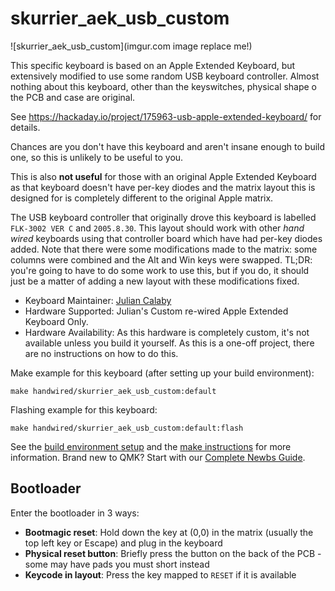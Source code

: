 # skurrier_aek_usb_custom

![skurrier_aek_usb_custom](imgur.com image replace me!)

This specific keyboard is based on an Apple Extended Keyboard, but extensively modified to use some random USB keyboard controller. Almost nothing about this keyboard, other than the keyswitches, physical shape o the PCB and case are original.

See https://hackaday.io/project/175963-usb-apple-extended-keyboard/ for details.

Chances are you don't have this keyboard and aren't insane enough to build one, so this is unlikely to be useful to you.

This is also **not useful** for those with an original Apple Extended Keyboard as that keyboard doesn't have per-key diodes and the matrix layout this is designed for is completely different to the original Apple matrix.

The USB keyboard controller that originally drove this keyboard is labelled `FLK-3002 VER C` and `2005.8.30`. This layout should work with other _hand wired_ keyboards using that controller board which have had per-key diodes added. Note that there were some modifications made to the matrix: some columns were combined and the Alt and Win keys were swapped. TL;DR: you're going to have to do some work to use this, but if you do, it should just be a matter of adding a new layout with these modifications fixed.

* Keyboard Maintainer: [Julian Calaby](https://github.com/SkUrRiEr)
* Hardware Supported: Julian's Custom re-wired Apple Extended Keyboard Only.
* Hardware Availability: As this hardware is completely custom, it's not available unless you build it yourself. As this is a one-off project, there are no instructions on how to do this.

Make example for this keyboard (after setting up your build environment):

    make handwired/skurrier_aek_usb_custom:default

Flashing example for this keyboard:

    make handwired/skurrier_aek_usb_custom:default:flash

See the [build environment setup](https://docs.qmk.fm/#/getting_started_build_tools) and the [make instructions](https://docs.qmk.fm/#/getting_started_make_guide) for more information. Brand new to QMK? Start with our [Complete Newbs Guide](https://docs.qmk.fm/#/newbs).

## Bootloader

Enter the bootloader in 3 ways:

* **Bootmagic reset**: Hold down the key at (0,0) in the matrix (usually the top left key or Escape) and plug in the keyboard
* **Physical reset button**: Briefly press the button on the back of the PCB - some may have pads you must short instead
* **Keycode in layout**: Press the key mapped to `RESET` if it is available
